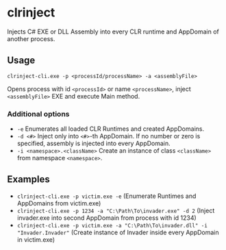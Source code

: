 # clrinject
Injects C# EXE or DLL Assembly into every CLR runtime and AppDomain of another process. 

## Usage
`clrinject-cli.exe -p <processId/processName> -a <assemblyFile>`

Opens process with id `<processId>` or name `<processName>`, inject `<assemblyFile>` EXE and execute Main method.

### Additional options
* `-e` Enumerates all loaded CLR Runtimes and created AppDomains.
* `-d <#>` Inject only into `<#>`-th AppDomain. If no number or zero is specified, assembly is injected into every AppDomain.
* `-i <namespace>.<className>`  Create an instance of class `<className>` from namespace `<namespace>`.

## Examples
* `clrinject-cli.exe -p victim.exe -e` (Enumerate Runtimes and AppDomains from victim.exe)
* `clrinject-cli.exe -p 1234 -a "C:\Path\To\invader.exe" -d 2` (Inject invader.exe into second AppDomain from process with id 1234)
* `clrinject-cli.exe -p victim.exe -a "C:\Path\To\invader.dll" -i "Invader.Invader"` (Create instance of Invader inside every AppDomain in victim.exe)

